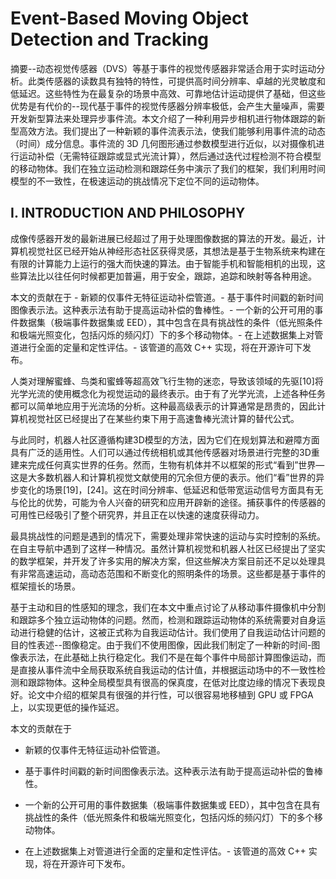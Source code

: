 # Event-Based Moving Object Detection and Tracking

摘要--动态视觉传感器（DVS）等基于事件的视觉传感器非常适合用于实时运动分析。此类传感器的读数具有独特的特性，可提供高时间分辨率、卓越的光灵敏度和低延迟。这些特性为在最复杂的场景中高效、可靠地估计运动提供了基础，但这些优势是有代价的--现代基于事件的视觉传感器分辨率极低，会产生大量噪声，需要开发新型算法来处理异步事件流。本文介绍了一种利用异步相机进行物体跟踪的新型高效方法。我们提出了一种新颖的事件流表示法，使我们能够利用事件流的动态（时间）成分信息。事件流的 3D 几何图形通过参数模型进行近似，以对摄像机进行运动补偿（无需特征跟踪或显式光流计算），然后通过迭代过程检测不符合模型的移动物体。我们在独立运动检测和跟踪任务中演示了我们的框架，我们利用时间模型的不一致性，在极速运动的挑战情况下定位不同的运动物体。

## I. INTRODUCTION AND PHILOSOPHY

成像传感器开发的最新进展已经超过了用于处理图像数据的算法的开发。最近，计算机视觉社区已经开始从神经形态社区获得灵感，其想法是基于生物系统来构建在有限的计算能力上运行的强大而快速的算法。由于智能手机和智能相机的出现，这些算法比以往任何时候都更加普遍，用于安全，跟踪，追踪和映射等各种用途。

本文的贡献在于 - 新颖的仅事件无特征运动补偿管道。- 基于事件时间戳的新时间图像表示法。这种表示法有助于提高运动补偿的鲁棒性。- 一个新的公开可用的事件数据集（极端事件数据集或 EED），其中包含在具有挑战性的条件（低光照条件和极端光照变化，包括闪烁的频闪灯）下的多个移动物体。- 在上述数据集上对管道进行全面的定量和定性评估。- 该管道的高效 C++ 实现，将在开源许可下发布。

人类对理解蜜蜂、鸟类和蜜蜂等超高效飞行生物的迷恋，导致该领域的先驱[10]将光学光流的使用概念化为视觉运动的最终表示。由于有了光学光流，上述各种任务都可以简单地应用于光流场的分析。这种最高级表示的计算通常是昂贵的，因此计算机视觉社区已经提出了在某些约束下用于高速鲁棒光流计算的替代公式。

与此同时，机器人社区遵循构建3D模型的方法，因为它们在规划算法和避障方面具有广泛的适用性。人们可以通过传统相机或其他传感器对场景进行完整的3D重建来完成任何真实世界的任务。然而，生物有机体并不以框架的形式“看到”世界—这是大多数机器人和计算机视觉文献使用的冗余但方便的表示。他们“看”世界的异步变化的场景[19]，[24]。这在时间分辨率、低延迟和低带宽运动信号方面具有无与伦比的优势，可能为令人兴奋的研究和应用开辟新的途径。捕获事件的传感器的可用性已经吸引了整个研究界，并且正在以快速的速度获得动力。

最具挑战性的问题是遇到的情况下，需要处理非常快速的运动与实时控制的系统。在自主导航中遇到了这样一种情况。虽然计算机视觉和机器人社区已经提出了坚实的数学框架，并开发了许多实用的解决方案，但这些解决方案目前还不足以处理具有非常高速运动，高动态范围和不断变化的照明条件的场景。这些都是基于事件的框架擅长的场景。

基于主动和目的性感知的理念，我们在本文中重点讨论了从移动事件摄像机中分割和跟踪多个独立运动物体的问题。然而，检测和跟踪运动物体的系统需要对自身运动进行稳健的估计，这被正式称为自我运动估计。我们使用了自我运动估计问题的目的性表述--图像稳定。由于我们不使用图像，因此我们制定了一种新的时间-图像表示法，在此基础上执行稳定化。我们不是在每个事件中局部计算图像运动，而是直接从事件流中全局获取系统自我运动的估计值，并根据运动场中的不一致性检测和跟踪物体。这种全局模型具有很高的保真度，在低对比度边缘的情况下表现良好。论文中介绍的框架具有很强的并行性，可以很容易地移植到 GPU 或 FPGA 上，以实现更低的操作延迟。

本文的贡献在于 

- 新颖的仅事件无特征运动补偿管道。

- 基于事件时间戳的新时间图像表示法。这种表示法有助于提高运动补偿的鲁棒性。
- 一个新的公开可用的事件数据集（极端事件数据集或 EED），其中包含在具有挑战性的条件（低光照条件和极端光照变化，包括闪烁的频闪灯）下的多个移动物体。
- 在上述数据集上对管道进行全面的定量和定性评估。- 该管道的高效 C++ 实现，将在开源许可下发布。

